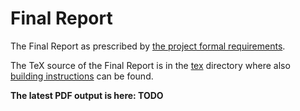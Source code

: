 # Final Report

The Final Report as prescribed
by [the project formal requirements](https://cw.fel.cvut.cz/wiki/courses/b4bproj6/start).

The TeX source of the Final Report is in the [tex](./tex) directory where
also [building instructions](./tex/README.md) can be found.

**The latest PDF output is here: TODO**
